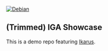 <!--
SPDX-FileCopyrightText: 2024 Henrik Jakob jakob@ibb.uni-stuttgart.de

SPDX-License-Identifier: MIT
-->

[![Debian](https://github.com/henrij22/iga_cpp/actions/workflows/debian.yml/badge.svg?branch=main)](https://github.com/henrij22/iga_cpp/actions/workflows/debian.yml)

## (Trimmed) IGA Showcase

This is a demo repo featuring [Ikarus](https://ikarus-project.github.io/dev/).

